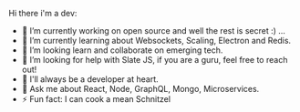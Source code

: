 Hi there i'm a dev:

- 🔭 I’m currently working on open source and well the rest is secret :) ...
- 🌱 I’m currently learning about Websockets, Scaling, Electron and Redis.
- 👯 I’m looking learn and collaborate on emerging tech.
- 🤔 I’m looking for help with Slate JS, if you are a guru, feel free to reach out!
- 🤞  I'll always be a developer at heart.
- 💬 Ask me about React, Node, GraphQL, Mongo, Microservices.
- ⚡ Fun fact: I can cook a mean Schnitzel
